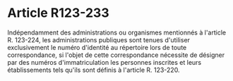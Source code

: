 # Article R123-233

Indépendamment des administrations ou organismes mentionnés à l'article R. 123-224, les administrations publiques sont tenues d'utiliser exclusivement le numéro d'identité au répertoire lors de toute correspondance, si l'objet de cette correspondance nécessite de désigner par des numéros d'immatriculation les personnes inscrites et leurs établissements tels qu'ils sont définis à l'article R. 123-220.
